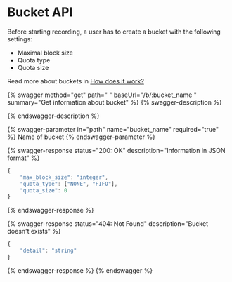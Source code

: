 # Bucket API

Before starting recording, a user has to create a bucket with the following settings:

* Maximal block size
* Quota type
* Quota size

Read more about buckets in [How does it work?](../how-does-it-work.md)

{% swagger method="get" path=" " baseUrl="/b/:bucket_name " summary="Get information about bucket" %}
{% swagger-description %}

{% endswagger-description %}

{% swagger-parameter in="path" name="bucket_name" required="true" %}
Name of bucket
{% endswagger-parameter %}

{% swagger-response status="200: OK" description="Information in JSON format" %}
```javascript
{
    "max_block_size": "integer",
    "quota_type": ["NONE", "FIFO"],
    "quota_size": 0
}
```
{% endswagger-response %}

{% swagger-response status="404: Not Found" description="Bucket doesn't exists" %}
```javascript
{
    "detail": "string"
}
```
{% endswagger-response %}
{% endswagger %}

